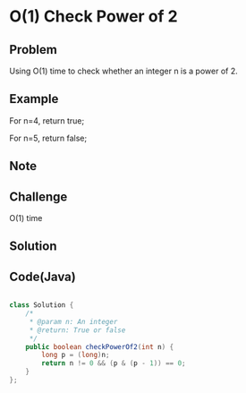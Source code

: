 O(1) Check Power of 2
===


Problem
-------

Using O(1) time to check whether an integer n is a power of 2.

Example
-------

For n=4, return true;

For n=5, return false;

Note
---------

Challenge
---------

O(1) time

Solution
--------

    

Code(Java)
----------

```java

class Solution {
    /*
     * @param n: An integer
     * @return: True or false
     */
    public boolean checkPowerOf2(int n) {
        long p = (long)n;
        return n != 0 && (p & (p - 1)) == 0;
    }
};

```